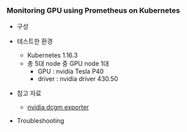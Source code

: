 ### Monitoring GPU using Prometheus on Kubernetes

* 구성

* 테스트한 환경
  * Kubernetes 1.16.3
  * 총 5대 node 중 GPU node 1대
    * GPU : nvidia Tesla P40
    * driver : nvidia driver 430.50

* 참고 자료
  * [nvidia dcgm exporter](https://github.com/NVIDIA/gpu-monitoring-tools/tree/master/exporters/prometheus-dcgm/k8s/pod-gpu-metrics-exporter#pod-gpu-metrics-exporter)

* Troubleshooting

